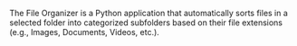 The File Organizer is a Python application that automatically sorts files in a selected folder into categorized subfolders based on their file extensions (e.g., Images, Documents, Videos, etc.).
